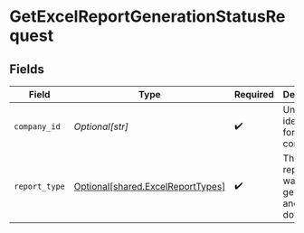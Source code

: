 # GetExcelReportGenerationStatusRequest


## Fields

| Field                                                                            | Type                                                                             | Required                                                                         | Description                                                                      | Example                                                                          |
| -------------------------------------------------------------------------------- | -------------------------------------------------------------------------------- | -------------------------------------------------------------------------------- | -------------------------------------------------------------------------------- | -------------------------------------------------------------------------------- |
| `company_id`                                                                     | *Optional[str]*                                                                  | :heavy_check_mark:                                                               | Unique identifier for a company.                                                 | 8a210b68-6988-11ed-a1eb-0242ac120002                                             |
| `report_type`                                                                    | [Optional[shared.ExcelReportTypes]](undefined/models/shared/excelreporttypes.md) | :heavy_check_mark:                                                               | The type of report you want to generate and download.                            |                                                                                  |